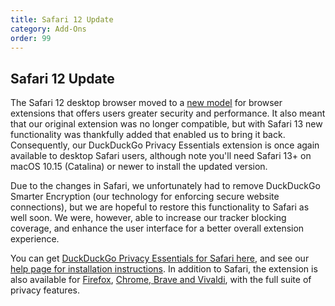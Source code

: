 ```yaml
---
title: Safari 12 Update
category: Add-Ons
order: 99
---
```



<h2>Safari 12 Update</h2>

<p>The Safari 12 desktop browser moved to a <a href="https://developer.apple.com/documentation/safariservices/safari_app_extensions" target="_blank">new model</a> for browser extensions that offers users greater security and performance. It also meant that our original extension was no longer compatible, but with Safari 13 new functionality was thankfully added that enabled us to bring it back. Consequently, our DuckDuckGo Privacy Essentials extension is once again available to desktop Safari users, although note you'll need Safari 13+ on macOS 10.15 (Catalina) or newer to install the updated version.</p>
    
<p>Due to the changes in Safari, we unfortunately had to remove DuckDuckGo Smarter Encryption (our technology for enforcing secure website connections), but we are hopeful to restore this functionality to Safari as well soon. We were, however, able to increase our tracker blocking coverage, and enhance the user interface for a better overall extension experience.</p>

<p>You can get <a href="https://apps.apple.com/us/app/duckduckgo-privacy-essentials/id1482920575">DuckDuckGo Privacy Essentials for Safari here</a>, and see our <a href="https://help.duckduckgo.com/duckduckgo-help-pages/desktop/safari/">help page for installation instructions</a>. In addition to Safari, the extension is also available for <a href="https://addons.mozilla.org/en-US/firefox/addon/duckduckgo-for-firefox/" target="_blank">Firefox</a>, <a href="https://chrome.google.com/webstore/detail/duckduckgo-privacy-essent/bkdgflcldnnnapblkhphbgpggdiikppg" target="_blank">Chrome, Brave and Vivaldi</a>, with the full suite of privacy features.</p>
